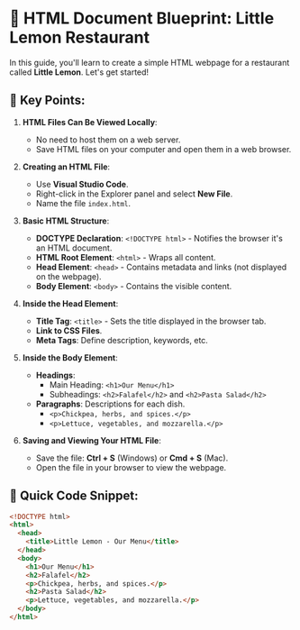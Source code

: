# 📝 HTML Document Blueprint: Little Lemon Restaurant

In this guide, you'll learn to create a simple HTML webpage for a restaurant called **Little Lemon**. Let's get started!

## 🌟 Key Points:

1. **HTML Files Can Be Viewed Locally**:

   - No need to host them on a web server.
   - Save HTML files on your computer and open them in a web browser.

2. **Creating an HTML File**:

   - Use **Visual Studio Code**.
   - Right-click in the Explorer panel and select **New File**.
   - Name the file `index.html`.

3. **Basic HTML Structure**:

   - **DOCTYPE Declaration**: `<!DOCTYPE html>` - Notifies the browser it's an HTML document.
   - **HTML Root Element**: `<html>` - Wraps all content.
   - **Head Element**: `<head>` - Contains metadata and links (not displayed on the webpage).
   - **Body Element**: `<body>` - Contains the visible content.

4. **Inside the Head Element**:

   - **Title Tag**: `<title>` - Sets the title displayed in the browser tab.
   - **Link to CSS Files**.
   - **Meta Tags**: Define description, keywords, etc.

5. **Inside the Body Element**:

   - **Headings**:
     - Main Heading: `<h1>Our Menu</h1>`
     - Subheadings: `<h2>Falafel</h2>` and `<h2>Pasta Salad</h2>`
   - **Paragraphs**: Descriptions for each dish.
     - `<p>Chickpea, herbs, and spices.</p>`
     - `<p>Lettuce, vegetables, and mozzarella.</p>`

6. **Saving and Viewing Your HTML File**:

   - Save the file: **Ctrl + S** (Windows) or **Cmd + S** (Mac).
   - Open the file in your browser to view the webpage.

## 🚀 Quick Code Snippet:

```html
<!DOCTYPE html>
<html>
  <head>
    <title>Little Lemon - Our Menu</title>
  </head>
  <body>
    <h1>Our Menu</h1>
    <h2>Falafel</h2>
    <p>Chickpea, herbs, and spices.</p>
    <h2>Pasta Salad</h2>
    <p>Lettuce, vegetables, and mozzarella.</p>
  </body>
</html>
```
